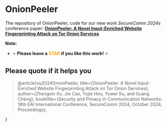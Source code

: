 # OnionPeeler
The repository of OnionPeeler, code for our new work *SecureComm 2024s* conference paper: [**OnionPeeler: A Novel Input-Enriched Website
Fingerprinting Attack on Tor Onion Services**](https://github.com/JohnLone00/OnionPeeler)

**Note:**
- ⭐ **Please leave a <font color='orange'>STAR</font> if you like this work!** ⭐


## Please quote if it helps you
> @article{xu2024OnionPeeler,
  title={OnionPeeler: A Novel Input-Enriched Website Fingerprinting Attack on Tor Onion Services},
  author={Zhengxin Xu, Jie Cao, Yujie Hou, Yuwei Xu, and Guang Cheng},
  booktitle={Security and Privacy in Communication Networks: 18th EAI International Conference, SecureComm 2024, October 2024, Proceedings},
  
}




